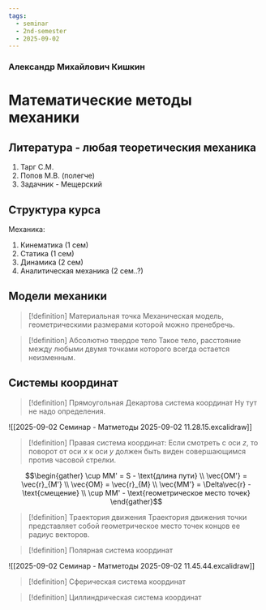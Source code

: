 ```yaml
---
tags:
  - seminar
  - 2nd-semester
  - 2025-09-02
---
```


### Александр Михайлович Кишкин
# Математические методы механики

## Литература - любая теоретическия механика

1. Тарг С.М.
2. Попов М.В. (полегче)
3. Задачник - Мещерский 

## Структура курса

Механика:
1. Кинематика (1 сем)
2.  Статика (1 сем)
3. Динамика (2 сем)
4. Аналитическая механика (2 сем..?)

##  Модели механики

> [!definition] Материальная точка
> Механическая модель, геометрическими размерами которой можно пренебречь.

> [!definition] Абсолютно твердое тело
> Такое тело, расстояние между любыми двумя точками которого всегда остается неизменным.

## Системы координат

> [!definition] Прямоугольная Декартова система координат
> Ну тут не надо определения.

![[2025-09-02 Семинар - Матметоды 2025-09-02 11.28.15.excalidraw]]

> [!definition] Правая система координат:
> Если смотреть с оси $z$, то поворот от оси $x$ к оси $y$ должен быть виден совершающимся против часовой стрелки.

$$\begin{gather}
\cup MM' = S - \text{длина пути} \\
\vec{OM'} = \vec{r}_{M'} \\
\vec{OM} = \vec{r}_{M} \\
\vec{MM'} = \Delta\vec{r} - \text{смещение} \\
\cup MM' - \text{геометрическое место точек}
\end{gather}$$

> [!definition] Траектория движения
> Траектория движения точки представляет собой геометрическое место точек концов ее радиус векторов.

> [!definition] Полярная система координат
> 

![[2025-09-02 Семинар - Матметоды 2025-09-02 11.45.44.excalidraw]]

> [!definition] Сферическая система координат

> [!definition] Циллиндрическая система координат

